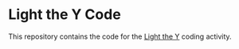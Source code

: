 # Light the Y Code

This repository contains the code for the [Light the Y](https://y-board.github.io/light-the-y/) coding activity.
